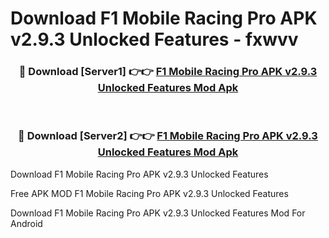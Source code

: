 # Download F1 Mobile Racing Pro APK v2.9.3 Unlocked Features - fxwvv



<div align="center">
<h3>🔴 Download [Server1] 👉👉 <a href="https://momento.my/?title=F1_Mobile_Racing_Pro_APK_v2.9.3_Unlocked_Features">F1 Mobile Racing Pro APK v2.9.3 Unlocked Features Mod Apk</a></h3><br>

<h3>🔴 Download [Server2] 👉👉 <a href="https://momento.my/?title=F1_Mobile_Racing_Pro_APK_v2.9.3_Unlocked_Features">F1 Mobile Racing Pro APK v2.9.3 Unlocked Features Mod Apk</a></h3>
</div>



Download F1 Mobile Racing Pro APK v2.9.3 Unlocked Features 

Free APK MOD F1 Mobile Racing Pro APK v2.9.3 Unlocked Features 

Download F1 Mobile Racing Pro APK v2.9.3 Unlocked Features Mod For Android
